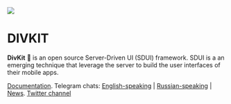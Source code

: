 <img src="https://img.shields.io/github/stars/divkit/divkit?style=flat">

# DIVKIT

**DivKit** 🐋 is an open source Server-Driven UI (SDUI) framework.
SDUI is a an emerging technique that leverage the server to build the user interfaces of their mobile apps.

[Documentation](https://divkit.tech/doc). 
Telegram chats: [English-speaking](https://t.me/divkit_community_en) | [Russian-speaking](https://t.me/divkit_community_ru) | [News](https://t.me/divkit_news).
[Twitter channel](https://twitter.com/divkit)


